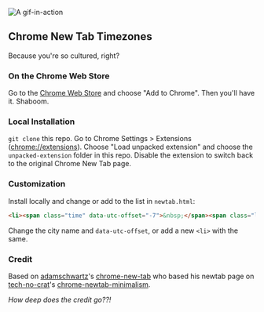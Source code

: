 ![A gif-in-action](https://f.cloud.github.com/assets/846194/373582/d36f33b4-a384-11e2-9cff-117cf68a5e0e.gif)

## Chrome New Tab Timezones

Because you're so cultured, right?

### On the Chrome Web Store

Go to the [Chrome Web Store](https://chrome.google.com/webstore/detail/new-tab/adcpijkmbecohfalcbafjgadfnpchhlg) and choose "Add to Chrome". Then you'll have it. Shaboom.

### Local Installation
`git clone` this repo. Go to Chrome Settings > Extensions ([chrome://extensions](chrome://extensions)). Choose "Load unpacked extension" and choose the `unpacked-extension` folder in this repo. Disable the extension to switch back to the original Chrome New Tab page.

### Customization

Install locally and change or add to the list in `newtab.html`:

```html
<li><span class="time" data-utc-offset="-7">&nbsp;</span><span class="location"> in San Francisco</span></li>
```

Change the city name and `data-utc-offset`, or add a new `<li>` with the same.

### Credit

Based on [adamschwartz](https://github.com/tech-no-crat)'s [chrome-new-tab](https://github.com/tech-no-crat/chrome-newtab-minimalism) who based his newtab page on [tech-no-crat](https://github.com/tech-no-crat)'s [chrome-newtab-minimalism](https://github.com/tech-no-crat/chrome-newtab-minimalism).

*How deep does the credit go??!*
